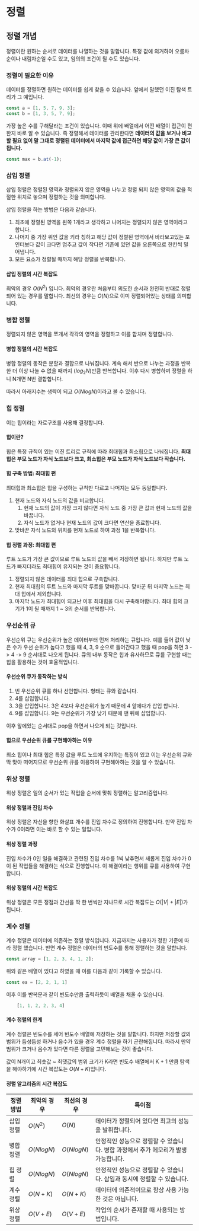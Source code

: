 # 정렬

## 정렬 개념

정렬이란 원하는 순서로 데이터를 나열하는 것을 말합니다. 특정 값에 의거하여 오름차순이나 내림차순일 수도 있고, 임의의 조건이 될 수도 있습니다.

### 정렬이 필요한 이유

데이터를 정렬하면 원하는 데이터를 쉽게 찾을 수 있습니다. 앞에서 말했던 이진 탐색 트리가 그 예입니다.

```Javascript
const a = [1, 5, 7, 9, 3];
const b = [1, 3, 5, 7, 9];
```

가장 높은 수를 구해달라는 조건이 있습니다. 이때 위에 배열에서 어떤 배열이 접근이 편한지 바로 알 수 있습니다. 즉 정렬해서 데이터를 관리한다면 **데이터의 값을 보거나 비교할 필요 없이 말 그대로 정렬된 데이터에서 마지막 값에 접근하면 해당 값이 가장 큰 값이 됩니다.**

```Javascript
const max = b.at(-1);
```

### 삽입 정렬

삽입 정렬은 정렬된 영역과 정렬되지 않은 영역을 나누고 정렬 되지 않은 영역의 값을 적절한 위치로 놓으며 정렬하는 것을 의미합니다.

삽입 정렬을 하는 방법은 다음과 같습니다.

1. 최초에 정렬된 영역을 왼쪽 1개라고 생각하고 나머지는 정렬되지 않은 영역이라고 합니다.
2. 나머지 중 가장 위인 값을 키라 칭하고 해당 값이 정렬된 영역에서 바라보고있는 포인터보다 값이 크다면 멈추고 값이 작다면 기존에 있던 값을 오른쪽으로 한칸씩 밀어냅니다.
3. 모든 요소가 정렬될 때까지 해당 정렬을 반복합니다.

#### 삽입 정렬의 시간 복잡도

최악의 경우 $O(N^2)$ 입니다. 최악의 경우란 처음부터 의도한 순서과 완전히 반대로 정렬되어 있는 경우를 말합니다. 최선의 경우는 $O(N)$으로 이미 정렬되어있는 상태를 의미합니다.

### 병합 정렬

정렬되지 않은 영역을 쪼개서 각각의 영역을 정렬하고 이를 합치며 정렬합니다.

#### 병합 정렬의 시간 복잡도

병합 정렬의 동작은 분할과 결합으로 나눠집니다. 계속 해서 반으로 나누는 과정을 반복한 더 이상 나눌 수 없을 때까지 $(log_2N)$만큼 반복합니다. 이후 다시 병합하며 정렬을 하니 N개면 N번 결합합니다.

따라서 아래지수는 생략이 되고 $O(NlogN)$이라고 볼 수 있습니다.

### 힙 정렬

이는 힙이라는 자료구조를 사용해 결정합니다.

#### 힙이란?

힙은 특정 규칙이 있는 이진 트리로 규칙에 따라 최대힙과 최소힙으로 나눠집니다. **최대 힙은 부모 노드가 자식 노드보다 크고, 최소힙은 부모 노드가 자식 노드보다 작습니다.**

#### 힙 구축 방법: 최대힙 편

최대힙과 최소힙은 힙을 구성하는 규칙만 다르고 나머지는 모두 동일합니다.

1. 현재 노드와 자식 노드의 값을 비교합니다.
    1. 현재 노드의 값이 가장 크지 않다면 자식 노드 중 가장 큰 값과 현재 노드의 값을 바꿉니다.
    2. 자식 노드가 없거나 현재 노드의 값이 크다면 연산을 종료합니다.
2. 맞바꾼 자식 노드의 위치를 현재 노드로 하여 과정 1을 반복합니다.

#### 힙 정렬 과정: 최대힙 편

루트 노드가 가장 큰 값이므로 루트 노드의 값을 빼서 저장하면 됩니다. 하지만 루트 노드가 빠지더라도 최대힙이 유지되는 것이 중요합니다.

1. 정렬되지 않은 데이터를 최대 힙으로 구축합니다.
2. 현재 최대힙의 루트 노드와 마지막 루트를 맞바꿉니다. 맞바꾼 뒤 마지막 노드는 최대 힙에서 제외합니다.
3. 마지막 노드가 최대힙이 되고난 이후 최대힙을 다시 구축해야합니다. 최대 힙의 크기가 1이 될 때까지 1 ~ 3의 순서를 반복합니다.

### 우선순위 큐

우선순위 큐는 우선순위가 높은 데이터부터 먼저 처리하는 큐입니다. 예를 들어 값이 낮은 수가 우선 순위가 높다고 했을 때 4, 3, 9 순으로 들어간다고 했을 때 pop을 하면 3 -> 4 -> 9 순서대로 나오게
됩니다. 큐의 내부 동작은 힙과 유사하므로 큐를 구현할 때는 힙을 활용하는 것이 효율적입니다.

#### 우선순위 큐가 동작하는 방식

1. 빈 우선순위 큐를 하나 선언합니다. 형태는 큐와 같습니다.
2. 4를 삽입합니다.
3. 3을 삽입합니다. 3은 4보다 우선순위가 높기 때문에 4 앞에다가 삽입 합니다.
4. 9를 삽입합니다. 9는 우선순위가 가장 낮기 때문에 맨 뒤에 삽입합니다.

이후 앞에있는 순서대로 pop을 하면서 나오게 되는 것입니다.

#### 힙으로 우선순위 큐를 구현해야하는 이유

최소 힙이나 최대 힙은 특정 값을 루트 노드에 유지하는 특징이 있고 이는 우선순위 큐와 딱 맞아 떠어지므로 우선순위 큐를 이용하여 구현해야하는 것을 알 수 있습니다.

### 위상 정렬

위상 정렬은 일의 순서가 있는 작업을 순서에 맞춰 정렬하는 알고리즘입니다.

#### 위상 정렬과 진입 차수

위상 정렬은 자신을 향한 화살표 개수를 진입 차수로 정의하여 진행합니다. 만약 진입 차수가 0이라면 이는 바로 할 수 있는 일입니다.

#### 위상 정렬 과정

진입 차수가 0인 일을 해결하고 관련된 진입 차수를 1씩 낮추면서 새롭게 진입 차수가 0이 된 작업들을 해결하는 식으로 진행합니다. 이 해결이라는 행위를 큐를 사용하여 구현합니다.

#### 위상 정렬의 시간 복잡도

위상 정렬은 모든 정점과 간선을 딱 한 번씩만 지나므로 시간 복잡도는 $O(|V|+|E|)$가 됩니다.

### 계수 정렬

계수 정렬은 데이터에 의존하는 정렬 방식입니다. 지금까지는 사용자가 정한 기준에 따라 정렬 했습니다. 반면 계수 정렬은 데이터의 빈도수를 통해 정렬하는 것을 말합니다.

```Javascript
const array = [1, 2, 3, 4, 1, 2];
```

위와 같은 배열이 있다고 하였을 때 이를 다음과 같이 기록할 수 있습니다.

```Javascript
const ea = [2, 2, 1, 1]
```

이후 이를 반복문과 같이 빈도수만큼 출력하듯이 배열을 채울 수 있습니다.

```Javascript
    [1, 1, 2, 2, 3, 4]
```

#### 계수 정렬의 한계

계수 정렬은 빈도수를 세어 빈도수 배열에 저장하는 것을 말합니다. 하지만 저장할 값의 범위가 듬성듬성 하거나 음수가 있을 경우 계수 정렬을 하기 곤란해집니다. 따라서 만약 범위가 크거나 음수가 있다면 다른 정렬을
고민해보는 것이 좋습니다.

값이 N개이고 최솟값 ~ 최댓값의 범위 크기가 K라면 빈도수 배열에서 K + 1 만큼 탐색을 해야하기에 시간 복잡도는 $O(N + K)$입니다.

#### 정렬 알고리즘의 시간 복잡도

| 정렬 방법 | 최악의 경우     | 최선의 경우     | 특이점                                            |
|-------|------------|------------|------------------------------------------------|
| 삽입 정렬 | $O(N^2)$   | $O(N)$     | 데이터가 정렬되어 있다면 최고의 성능을 발휘합니다.                   |
| 병합 정렬 | $O(NlogN)$ | $O(NlogN)$ | 안정적인 성능으로 정렬할 수 있습니다. 병합 과정에서 추가 메모리가 발생가능합니다. |
| 힙 정렬  | $O(NlogN)$ | $O(NlogN)$ | 안정적인 성능으로 정렬할 수 있습니다. 삽입과 동시에 정렬할 수 있습니다.      |
| 계수 정렬 | $O(N + K)$ | $O(N+K)$   | 데이터에 의존적이므로 항상 사용 가능한 것은 아닙니다.                 |
| 위상 정렬 | $O(V + E)$ | $O(V+E)$   | 작업의 순서가 존재할 때 사용되는 방법입니다.                      |